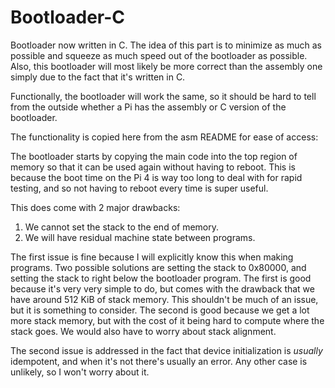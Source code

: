 # Bootloader-C

Bootloader now written in C. The idea of this part is to minimize as much as
possible and squeeze as much speed out of the bootloader as possible. Also,
this bootloader will most likely be more correct than the assembly one simply
due to the fact that it's written in C.

Functionally, the bootloader will work the same, so it should be hard to tell
from the outside whether a Pi has the assembly or C version of the bootloader.

The functionality is copied here from the asm README for ease of access:

The bootloader starts by copying the main code into the top region of memory
so that it can be used again without having to reboot. This is because the
boot time on the Pi 4 is way too long to deal with for rapid testing, and
so not having to reboot every time is super useful.

This does come with 2 major drawbacks:

1. We cannot set the stack to the end of memory.
2. We will have residual machine state between programs.

The first issue is fine because I will explicitly know this when making
programs. Two possible solutions are setting the stack to 0x80000,
and setting the stack to right below the bootloader program. The first is
good because it's very very simple to do, but comes with the drawback that
we have around 512 KiB of stack memory. This shouldn't be much of an issue,
but it is something to consider. The second is good because we get a lot more
stack memory, but with the cost of it being hard to compute where the stack
goes. We would also have to worry about stack alignment.

The second issue is addressed in the fact that device initialization is
*usually* idempotent, and when it's not there's usually an error. Any other
case is unlikely, so I won't worry about it.
